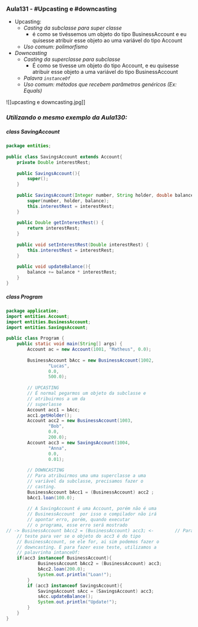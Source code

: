 
### Aula131 -  #Upcasting e #downcasting

- Upcasting:
	- *Casting da subclasse para super classe*
		- é como se tivéssemos um objeto do tipo BusinessAccount e eu quisesse atribuir esse objeto ao uma variável do tipo Account
	- *Uso comum: polimorfismo*
- *Downcasting*
	- *Casting da superclasse para subclasse*
		- É como se tivesse um objeto do tipo Account, e eu quisesse atribuir esse objeto a uma variável do tipo BusinessAccount
	- *Palavra `instanceOf`*
	- *Uso comum: métodos que recebem parâmetros genéricos (Ex: Equals)*


![[upcasting e downcasting.jpg]]
### *Utilizando o mesmo exemplo da Aula130:*

##### class SavingAccount
```java
package entities;  
  
public class SavingsAccount extends Account{  
    private Double interestRest;  
  
    public SavingsAccount(){  
        super();  
    }  
  
    public SavingsAccount(Integer number, String holder, double balance, Double interestRest) {  
        super(number, holder, balance);  
        this.interestRest = interestRest;  
    }  
  
    public Double getInterestRest() {  
        return interestRest;  
    }  
  
    public void setInterestRest(Double interestRest) {  
        this.interestRest = interestRest;  
    }  
  
    public void updateBalance(){  
        balance += balance * interestRest;  
    }  
}
```

##### class Program
```java
package application;  
import entities.Account;  
import entities.BusinessAccount;  
import entities.SavingsAccount;  
  
public class Program {  
    public static void main(String[] args) {  
        Account ac = new Account(1001, "Matheus", 0.0);  
  
        BusinessAccount bAcc = new BusinessAccount(1002,  
                "Lucas",  
                0.0,  
                500.0);  
  
        // UPCASTING  
        // É normal pegarmos um objeto da subclasse e 
        // atribuirmos a um da        
        // superlasse        
        Account acc1 = bAcc;  
        acc1.getHolder();  
        Account acc2 = new BusinessAccount(1003,  
                "Bob",  
                0.0,  
                200.0);  
        Account acc3 = new SavingsAccount(1004,  
                "Anna",  
                0.0,  
                0.01);  
  
        // DOWNCASTING  
        // Para atribuirmos uma uma superclasse a uma 
        // variável da subclasse, precisamos fazer o 
        // casting.        
        BusinessAccount bAcc1 = (BusinessAccount) acc2 ;  
        bAcc1.loan(100.0);  
  
        // A SavingAccount é uma Account, porém não é uma 
        // BusinessAccount  por isso o compilador não irá 
        // apontar erro, porém, quando executar        
        // o programa, esse erro será mostrado        
// -> BusinessAccount bAcc2 = (BusinessAccount) acc3; <-        // Para evitar esse tipo de erro, precisamos fazer o 
	// teste para ver se o objeto do acc3 é do tipo 
	// BusinessAccount, se ele for, ai sim podemos fazer o 
	// downcasting. E para fazer esse teste, utilizamos a 
	// palavrinha intanceOf:        
	if(acc3 instanceof BusinessAccount){  
            BusinessAccount bAcc2 = (BusinessAccount) acc3;  
            bAcc2.loan(200.0);  
            System.out.println("Loan!");  
        }  
        if (acc3 instanceof SavingsAccount){  
            SavingsAccount sAcc = (SavingsAccount) acc3;  
            sAcc.updateBalance();  
            System.out.println("Update!");  
        }  
    }  
}
```


